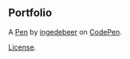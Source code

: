 Portfolio
---------


A [Pen](https://codepen.io/ingedebeer/pen/pvvVGzq) by [ingedebeer](https://codepen.io/ingedebeer) on [CodePen](https://codepen.io).

[License](https://codepen.io/license/pen/pvvVGzq).